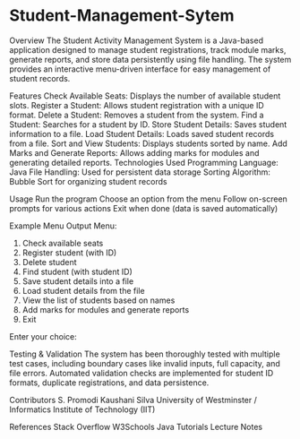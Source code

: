 # Student-Management-Sytem

Overview
The Student Activity Management System is a Java-based application designed to manage student registrations, track module marks, generate reports, and store data persistently using file handling. The system provides an interactive menu-driven interface for easy management of student records.

Features
Check Available Seats: Displays the number of available student slots.
Register a Student: Allows student registration with a unique ID format.
Delete a Student: Removes a student from the system.
Find a Student: Searches for a student by ID.
Store Student Details: Saves student information to a file.
Load Student Details: Loads saved student records from a file.
Sort and View Students: Displays students sorted by name.
Add Marks and Generate Reports: Allows adding marks for modules and generating detailed reports.
Technologies Used
Programming Language: Java
File Handling: Used for persistent data storage
Sorting Algorithm: Bubble Sort for organizing student records

Usage
Run the program
Choose an option from the menu
Follow on-screen prompts for various actions
Exit when done (data is saved automatically)

Example Menu Output
Menu:
1. Check available seats
2. Register student (with ID)
3. Delete student
4. Find student (with student ID)
5. Save student details into a file
6. Load student details from the file
7. View the list of students based on names
8. Add marks for modules and generate reports
9. Exit

Enter your choice:

Testing & Validation
The system has been thoroughly tested with multiple test cases, including boundary cases like invalid inputs, full capacity, and file errors.
Automated validation checks are implemented for student ID formats, duplicate registrations, and data persistence.

Contributors
S. Promodi Kaushani Silva
University of Westminster / Informatics Institute of Technology (IIT)

References
Stack Overflow
W3Schools Java Tutorials
Lecture Notes
